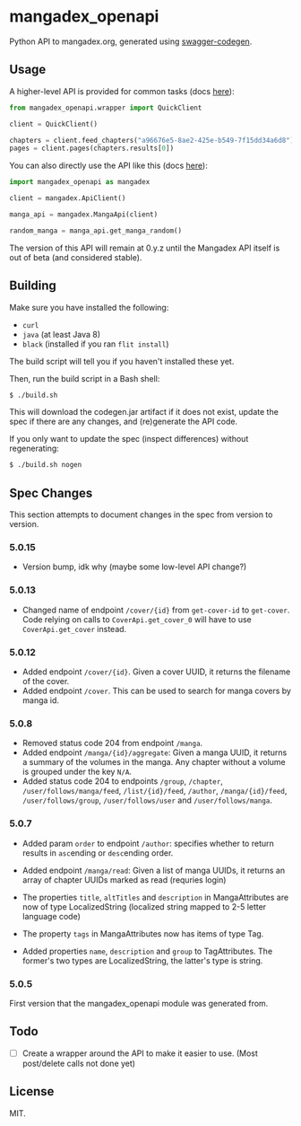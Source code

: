 # mangadex_openapi

Python API to mangadex.org, generated using [swagger-codegen](https://github.com/swagger-api/swagger-codegen).

## Usage

A higher-level API is provided for common tasks (docs [here](API.md)):

```python
from mangadex_openapi.wrapper import QuickClient

client = QuickClient()

chapters = client.feed_chapters("a96676e5-8ae2-425e-b549-7f15dd34a6d8")
pages = client.pages(chapters.results[0])
```

You can also directly use the API like this (docs [here](api_docs/README.md)):

```python
import mangadex_openapi as mangadex

client = mangadex.ApiClient()

manga_api = mangadex.MangaApi(client)

random_manga = manga_api.get_manga_random()
```

The version of this API will remain at 0.y.z until the Mangadex API itself is out of beta (and considered stable).

## Building

Make sure you have installed the following:

-  `curl`
-  `java` (at least Java 8)
-  `black` (installed if you ran `flit install`)

The build script will tell you if you haven't installed these yet.

Then, run the build script in a Bash shell:

```bash
$ ./build.sh
```

This will download the codegen.jar artifact if it does not exist, update the spec if there are any changes, and (re)generate the API code.

If you only want to update the spec (inspect differences) without regenerating:

```bash
$ ./build.sh nogen
```

## Spec Changes

This section attempts to document changes in the spec from version to version.

### 5.0.15

- Version bump, idk why (maybe some low-level API change?)

### 5.0.13

- Changed name of endpoint `/cover/{id}` from `get-cover-id` to `get-cover`.
  Code relying on calls to `CoverApi.get_cover_0` will have to use `CoverApi.get_cover` instead.

### 5.0.12

- Added endpoint `/cover/{id}`.
  Given a cover UUID, it returns the filename of the cover.
- Added endpoint `/cover`.
  This can be used to search for manga covers by manga id.

### 5.0.8

- Removed status code 204 from endpoint `/manga`.
- Added endpoint `/manga/{id}/aggregate`:
  Given a manga UUID, it returns a summary of the volumes in the manga.
  Any chapter without a volume is grouped under the key `N/A`.
- Added status code 204 to endpoints
  `/group`,
  `/chapter`,
  `/user/follows/manga/feed`,
  `/list/{id}/feed`,
  `/author`,
  `/manga/{id}/feed`,
  `/user/follows/group`,
  `/user/follows/user` and
  `/user/follows/manga`.

### 5.0.7

- Added param `order` to endpoint `/author`:
  specifies whether to return results in `asc`ending or `desc`ending order.

- Added endpoint `/manga/read`:
  Given a list of manga UUIDs, it returns an array of chapter UUIDs marked as read (requries login)

- The properties `title`, `altTitles` and `description` in MangaAttributes are now of type LocalizedString
  (localized string mapped to 2-5 letter language code)

- The property `tags` in MangaAttributes now has items of type Tag.

- Added properties `name`, `description` and `group` to TagAttributes.
  The former's two types are LocalizedString, the latter's type is string.

### 5.0.5

First version that the mangadex_openapi module was generated from.

## Todo

-  [ ] Create a wrapper around the API to make it easier to use. (Most post/delete calls not done yet)

## License

MIT.
